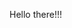Hello there!!!

<!---captainjacksparrow007/captainjacksparrow007 is a ✨ special ✨ repository because its `README.md` (this file) appears on your GitHub profile.
You can click the Preview link to take a look at your changes.--->
